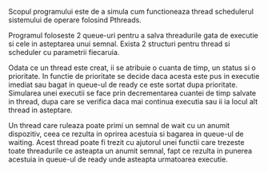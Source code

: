 Scopul programului este de a simula cum functioneaza thread schedulerul sistemului de operare folosind Pthreads.

Programul foloseste 2 queue-uri pentru a salva threadurile gata de executie si cele in asteptarea unui semnal. Exista 2 structuri pentru thread si scheduler cu parametrii fiecaruia. 

Odata ce un thread este creat, ii se atribuie o cuanta de timp, un status si o prioritate. In functie de prioritate se decide daca acesta este pus in executie imediat sau bagat in queue-ul de ready ce este sortat dupa prioritate.
Simularea unei executii se face prin decrementarea cuantei de timp salvate in thread, dupa care se verifica daca mai continua executia sau ii ia locul alt thread in asteptare.

Un thread care ruleaza poate primi un semnal de wait cu un anumit dispozitiv, ceea ce rezulta in oprirea acestuia si bagarea in queue-ul de waiting. Acest thread poate fi trezit cu ajutorul unei functii care trezeste toate threadurile ce asteapta un anumit semnal, fapt ce rezulta in punerea acestuia in queue-ul de ready unde asteapta urmatoarea executie. 